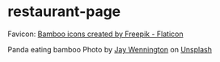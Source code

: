 # restaurant-page

Favicon:
<a href="https://www.flaticon.com/free-icons/bamboo" title="bamboo icons">Bamboo icons created by Freepik - Flaticon</a>

Panda eating bamboo
Photo by <a href="https://unsplash.com/es/@jaywennington?utm_source=unsplash&utm_medium=referral&utm_content=creditCopyText">Jay Wennington</a> on <a href="https://unsplash.com/?utm_source=unsplash&utm_medium=referral&utm_content=creditCopyText">Unsplash</a>
  
  